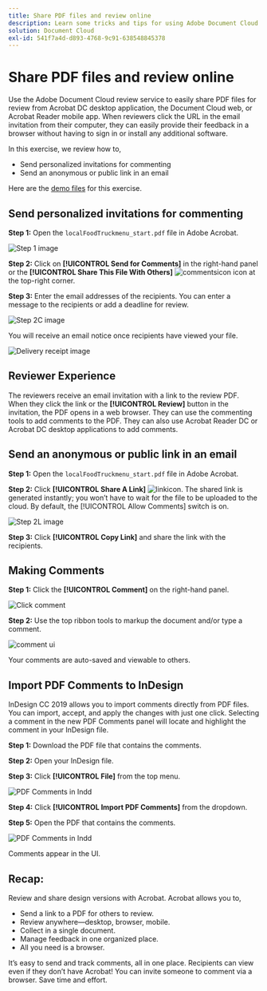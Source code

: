 ```yaml
---
title: Share PDF files and review online
description: Learn some tricks and tips for using Adobe Document Cloud
solution: Document Cloud
exl-id: 541f7a4d-d893-4768-9c91-638548845378
---
```

# Share PDF files and review online

Use the Adobe Document Cloud review service to easily share PDF files for review from Acrobat DC desktop application, the Document Cloud web, or Acrobat Reader mobile app. When reviewers click the URL in the email invitation from their computer, they can easily provide their feedback in a browser without having to sign in or install any additional software.

In this exercise, we review how to,

* Send personalized invitations for commenting
* Send an anonymous or public link in an email

Here are the [demo files](assets/01_Review.zip) for this exercise. 

## Send personalized invitations for commenting

**Step 1:** Open the `localFoodTruckmenu_start.pdf` file in Adobe Acrobat.

![Step 1 image](assets/Step1.png)

 **Step 2:** Click on **[!UICONTROL Send for Comments]** in the right-hand panel or the **[!UICONTROL Share This File With Others]** ![commentsicon](assets/sendforcommentsicon.png)  icon at the top-right corner. 

**Step 3:** Enter the email addresses of the recipients. You can enter a message to the recipients or add a deadline for review.

![Step 2C image](assets/Step2C.png)

You will receive an email notice once recipients have viewed your file.

![Delivery receipt image](assets/deliveryReceipt_Track.png)

## Reviewer Experience

The reviewers receive an email invitation with a link to the review PDF. When they click the link or the **[!UICONTROL Review]** button in the invitation, the PDF opens in a web browser. They can use the commenting tools to add comments to the PDF. They can also use Acrobat Reader DC or Acrobat DC desktop applications to add comments. 

## Send an anonymous or public link in an email

**Step 1:** Open the `localFoodTruckmenu_start.pdf` file in Adobe Acrobat.

**Step 2:** Click **[!UICONTROL Share A Link]** ![linkicon](assets/sendlinkicon.png). The shared link is generated instantly; you won’t have to wait for the file to be uploaded to the cloud. By default, the [!UICONTROL Allow Comments] switch is on. 

![Step 2L image](assets/Step2L.png)

**Step 3:** Click **[!UICONTROL Copy Link]** and share the link with the recipients.

## Making Comments

**Step 1:** Click the **[!UICONTROL Comment]** on the right-hand panel.

![Click comment](assets/Cselect.jpg)

**Step 2:** Use the top ribbon tools to markup the document and/or type a comment.

![comment ui](assets/commentsui.png)

Your comments are auto-saved and viewable to others.

## Import PDF Comments to InDesign

InDesign CC 2019 allows you to import comments directly from PDF files. You can import, accept, and apply the changes with just one click. Selecting a comment in the new PDF Comments panel will locate and highlight the comment in your InDesign file.

**Step 1:** Download the PDF file that contains the comments.

**Step 2:** Open your InDesign file.

**Step 3:** Click **[!UICONTROL File]** from the top menu. 

![PDF Comments in Indd](assets/inddpdf.png)

**Step 4:** Click **[!UICONTROL Import PDF Comments]** from the dropdown.

**Step 5:** Open the PDF that contains the comments. 

![PDF Comments in Indd](assets/inddpdfshown.png)

Comments appear in the UI.

## Recap:

 Review and share design versions with Acrobat. Acrobat allows you to,

* Send a link to a PDF for others to review. 
* Review anywhere—desktop, browser, mobile.
* Collect in a single document.
* Manage feedback in one organized place.
* All you need is a browser.

It’s easy to send and track comments, all in one place. Recipients can view even if they don’t have Acrobat! You can invite someone to comment via a browser. Save time and effort.
